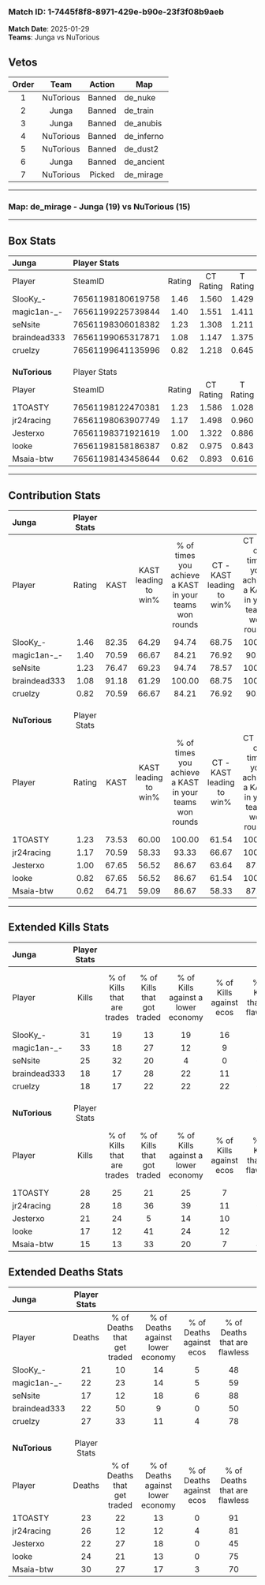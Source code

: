 ### Match ID: 1-7445f8f8-8971-429e-b90e-23f3f08b9aeb  
**Match Date**: 2025-01-29  
**Teams**: Junga vs NuTorious  

## Vetos  

| Order | Team | Action | Map |
| :---: | :--: | :----: | --- |
| 1 | NuTorious | Banned | de_nuke |
| 2 | Junga | Banned | de_train |
| 3 | Junga | Banned | de_anubis |
| 4 | NuTorious | Banned | de_inferno |
| 5 | NuTorious | Banned | de_dust2 |
| 6 | Junga | Banned | de_ancient |
| 7 | NuTorious | Picked | de_mirage |

---  

### **Map**: de_mirage - Junga (19) vs NuTorious (15)  
---  

## Box Stats  

| **Junga**     | Player Stats      |        |           |          |       |      |       |         |        |      |     |
| :- | :- | :-: | :-: | :-: | :-: | :-: | :-: | :-: | :-: | :-: | :-: |
| Player        | SteamID           | Rating | CT Rating | T Rating | KAST  | ADR  | Kills | Assists | Deaths | K/D  | HS% |
| SlooKy_-      | 76561198180619758 |  1.46  |   1.560   |  1.429   | 82.35 | 97.7 |  31   |   10    |   21   | 1.48 | 64  |
| magic1an-_-   | 76561199225739844 |  1.40  |   1.551   |  1.411   | 70.59 | 98.8 |  33   |    4    |   22   | 1.50 | 63  |
| seNsite       | 76561198306018382 |  1.23  |   1.308   |  1.211   | 76.47 | 71.5 |  25   |    4    |   17   | 1.47 | 24  |
| braindead333  | 76561199065317871 |  1.08  |   1.147   |  1.375   | 91.18 | 67.0 |  18   |    9    |   22   | 0.82 | 66  |
| cruelzy       | 76561199641135996 |  0.82  |   1.218   |  0.645   | 70.59 | 59.7 |  18   |    7    |   27   | 0.67 | 66  |
|               |                   |        |           |          |       |      |       |         |        |      |     |
|               |                   |        |           |          |       |      |       |         |        |      |     |
|               |                   |        |           |          |       |      |       |         |        |      |     |
| **NuTorious** | Player Stats      |        |           |          |       |      |       |         |        |      |     |
| Player        | SteamID           | Rating | CT Rating | T Rating | KAST  | ADR  | Kills | Assists | Deaths | K/D  | HS% |
| 1TOASTY       | 76561198122470381 |  1.23  |   1.586   |  1.028   | 73.53 | 82.4 |  28   |    5    |   23   | 1.22 | 32  |
| jr24racing    | 76561198063907749 |  1.17  |   1.498   |  0.960   | 70.59 | 84.5 |  28   |    5    |   26   | 1.08 | 39  |
| Jesterxo      | 76561198371921619 |  1.00  |   1.322   |  0.886   | 67.65 | 70.3 |  21   |    9    |   22   | 0.95 | 52  |
| looke         | 76561198158186387 |  0.82  |   0.975   |  0.843   | 67.65 | 60.6 |  17   |    6    |   24   | 0.71 | 41  |
| Msaia-btw     | 76561198143458644 |  0.62  |   0.893   |  0.616   | 64.71 | 53.2 |  15   |    2    |   30   | 0.50 | 80  |
---  

## Contribution Stats  

| **Junga**     | Player Stats |       |                      |                                                        |                           |                                                             |                          |                                                            |
| :- | :-: | :-: | :-: | :-: | :-: | :-: | :-: | :-: |
| Player        |    Rating    | KAST  | KAST leading to win% | % of times you achieve a KAST in your teams won rounds | CT - KAST leading to win% | CT - % of times you achieve a KAST in your teams won rounds | T - KAST leading to win% | T - % of times you achieve a KAST in your teams won rounds |
| SlooKy_-      |     1.46     | 82.35 |        64.29         |                         94.74                          |           68.75           |                           100.00                            |          58.33           |                           87.50                            |
| magic1an-_-   |     1.40     | 70.59 |        66.67         |                         84.21                          |           76.92           |                            90.91                            |          54.55           |                           75.00                            |
| seNsite       |     1.23     | 76.47 |        69.23         |                         94.74                          |           78.57           |                           100.00                            |          58.33           |                           87.50                            |
| braindead333  |     1.08     | 91.18 |        61.29         |                         100.00                         |           68.75           |                           100.00                            |          53.33           |                           100.00                           |
| cruelzy       |     0.82     | 70.59 |        66.67         |                         84.21                          |           76.92           |                            90.91                            |          54.55           |                           75.00                            |
|               |              |       |                      |                                                        |                           |                                                             |                          |                                                            |
|               |              |       |                      |                                                        |                           |                                                             |                          |                                                            |
|               |              |       |                      |                                                        |                           |                                                             |                          |                                                            |
| **NuTorious** | Player Stats |       |                      |                                                        |                           |                                                             |                          |                                                            |
| Player        |    Rating    | KAST  | KAST leading to win% | % of times you achieve a KAST in your teams won rounds | CT - KAST leading to win% | CT - % of times you achieve a KAST in your teams won rounds | T - KAST leading to win% | T - % of times you achieve a KAST in your teams won rounds |
| 1TOASTY       |     1.23     | 73.53 |        60.00         |                         100.00                         |           61.54           |                           100.00                            |          58.33           |                           100.00                           |
| jr24racing    |     1.17     | 70.59 |        58.33         |                         93.33                          |           66.67           |                           100.00                            |          50.00           |                           85.71                            |
| Jesterxo      |     1.00     | 67.65 |        56.52         |                         86.67                          |           63.64           |                            87.50                            |          50.00           |                           85.71                            |
| looke         |     0.82     | 67.65 |        56.52         |                         86.67                          |           61.54           |                           100.00                            |          50.00           |                           71.43                            |
| Msaia-btw     |     0.62     | 64.71 |        59.09         |                         86.67                          |           58.33           |                            87.50                            |          60.00           |                           85.71                            |
---  

## Extended Kills Stats  

| **Junga**     | Player Stats |                            |                            |                                    |                         |                              |                                 |                                       |                    |           |
| :- | :-: | :-: | :-: | :-: | :-: | :-: | :-: | :-: | :-: | :-: |
| Player        |    Kills     | % of Kills that are trades | % of Kills that got traded | % of Kills against a lower economy | % of Kills against ecos | % of Kills that are flawless | % of Kills that are close duels | % of Kills that are assisted by flash | Pistol Round Kills | AWP Kills |
| SlooKy_-      |      31      |             19             |             13             |                 19                 |           16            |              77              |                6                |                   0                   |         1          |     0     |
| magic1an-_-   |      33      |             18             |             27             |                 12                 |            9            |              85              |                6                |                   0                   |         4          |     0     |
| seNsite       |      25      |             32             |             20             |                 4                  |            0            |              68              |                8                |                   4                   |         1          |    16     |
| braindead333  |      18      |             17             |             28             |                 22                 |           11            |              50              |                6                |                   6                   |         3          |     0     |
| cruelzy       |      18      |             17             |             22             |                 22                 |           22            |              67              |               17                |                   0                   |         0          |     0     |
|               |              |                            |                            |                                    |                         |                              |                                 |                                       |                    |           |
|               |              |                            |                            |                                    |                         |                              |                                 |                                       |                    |           |
|               |              |                            |                            |                                    |                         |                              |                                 |                                       |                    |           |
| **NuTorious** | Player Stats |                            |                            |                                    |                         |                              |                                 |                                       |                    |           |
| Player        |    Kills     | % of Kills that are trades | % of Kills that got traded | % of Kills against a lower economy | % of Kills against ecos | % of Kills that are flawless | % of Kills that are close duels | % of Kills that are assisted by flash | Pistol Round Kills | AWP Kills |
| 1TOASTY       |      28      |             25             |             21             |                 25                 |            7            |              82              |                7                |                  11                   |         3          |     8     |
| jr24racing    |      28      |             18             |             36             |                 39                 |           11            |              61              |                7                |                   0                   |         2          |     0     |
| Jesterxo      |      21      |             24             |             5              |                 14                 |           10            |              52              |               19                |                   0                   |         0          |     1     |
| looke         |      17      |             12             |             41             |                 24                 |           12            |              71              |                0                |                   0                   |         1          |     0     |
| Msaia-btw     |      15      |             13             |             33             |                 20                 |            7            |              40              |               13                |                  20                   |         1          |     0     |
## Extended Deaths Stats  

| **Junga**     | Player Stats |                             |                                   |                          |                               |                            |                           |               |
| :- | :-: | :-: | :-: | :-: | :-: | :-: | :-: | :-: |
| Player        |    Deaths    | % of Deaths that get traded | % of Deaths against lower economy | % of Deaths against ecos | % of Deaths that are flawless | % of Deaths that are close | % of Deaths while blinded | Deaths to AWP |
| SlooKy_-      |      21      |             10              |                14                 |            5             |              48               |             10             |             5             |       3       |
| magic1an-_-   |      22      |             23              |                14                 |            5             |              59               |             0              |             0             |       2       |
| seNsite       |      17      |             12              |                18                 |            6             |              88               |             6              |             6             |       2       |
| braindead333  |      22      |             50              |                 9                 |            0             |              50               |             18             |             9             |       2       |
| cruelzy       |      27      |             33              |                11                 |            4             |              78               |             11             |             7             |       0       |
|               |              |                             |                                   |                          |                               |                            |                           |               |
|               |              |                             |                                   |                          |                               |                            |                           |               |
|               |              |                             |                                   |                          |                               |                            |                           |               |
| **NuTorious** | Player Stats |                             |                                   |                          |                               |                            |                           |               |
| Player        |    Deaths    | % of Deaths that get traded | % of Deaths against lower economy | % of Deaths against ecos | % of Deaths that are flawless | % of Deaths that are close | % of Deaths while blinded | Deaths to AWP |
| 1TOASTY       |      23      |             22              |                13                 |            0             |              91               |             9              |             0             |       2       |
| jr24racing    |      26      |             12              |                12                 |            4             |              81               |             8              |             0             |       5       |
| Jesterxo      |      22      |             27              |                18                 |            0             |              45               |             14             |             5             |       2       |
| looke         |      24      |             21              |                13                 |            0             |              75               |             4              |             4             |       4       |
| Msaia-btw     |      30      |             27              |                17                 |            3             |              70               |             7              |             0             |       3       |
